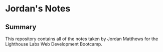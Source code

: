# Jordan's Notes
## Summary

This repository contains all of the notes taken by Jordan Matthews for the Lighthouse Labs Web Development Bootcamp.